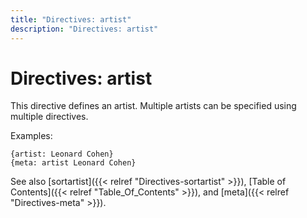 ```yaml
---
title: "Directives: artist"
description: "Directives: artist"
---
```


# Directives: artist

This directive defines an artist.
Multiple artists can be specified using multiple directives.

Examples:

    {artist: Leonard Cohen}
    {meta: artist Leonard Cohen}

See also [sortartist]({{< relref "Directives-sortartist" >}}),
[Table of Contents]({{< relref "Table_Of_Contents" >}}),
and [meta]({{< relref "Directives-meta" >}}).

